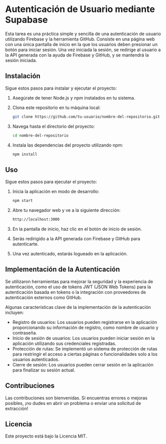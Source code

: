 # Autenticación de Usuario mediante Supabase

Esta tarea es una práctica simple y sencilla de una autenticación de usuario utilizando Firebase y la herramienta GitHub. Consiste en una página web con una única pantalla de inicio en la que los usuarios deben presionar un botón para iniciar sesión. Una vez iniciada la sesión, se redirige al usuario a la API generada con la ayuda de Firebase y GitHub, y se mantendrá la sesión iniciada.

## Instalación

Sigue estos pasos para instalar y ejecutar el proyecto:

1. Asegúrate de tener Node.js y npm instalados en tu sistema.

2. Clona este repositorio en tu máquina local:

   ```bash
   git clone https://github.com/tu-usuario/nombre-del-repositorio.git
   ```
3. Navega hasta el directorio del proyecto:
   
   ```bash
   cd nombre-del-repositorio
   ```
4. Instala las dependencias del proyecto utilizando npm:

   ```bash
   npm install
   ```
## Uso

Sigue estos pasos para ejecutar el proyecto:

1. Inicia la aplicación en modo de desarrollo:

   ```bash
   npm start
   ```
2. Abre tu navegador web y ve a la siguiente dirección:

   ```bash
   http://localhost:3000
   ```
3. En la pantalla de inicio, haz clic en el botón de inicio de sesión.
4. Serás redirigido a la API generada con Firebase y GitHub para autenticarte.
5. Una vez autenticado, estarás logueado en la aplicación.

## Implementación de la Autenticación

Se utilizaron herramientas para mejorar la seguridad y la experiencia de autenticación, como el uso de tokens JWT (JSON Web Tokens) para la autenticación basada en tokens o la integración con proveedores de autenticación externos como GitHub.

Algunas características clave de la implementación de la autenticación incluyen:

- Registro de usuarios: Los usuarios pueden registrarse en la aplicación proporcionando su información de registro, como nombre de usuario y contraseña.
- Inicio de sesión de usuarios: Los usuarios pueden iniciar sesión en la aplicación utilizando sus credenciales registradas.
- Protección de rutas: Se implementó un sistema de protección de rutas para restringir el acceso a ciertas páginas o funcionalidades solo a los usuarios autenticados.
- Cierre de sesión: Los usuarios pueden cerrar sesión en la aplicación para finalizar su sesión actual.

## Contribuciones

Las contribuciones son bienvenidas. Si encuentras errores o mejoras posibles, ¡no dudes en abrir un problema o enviar una solicitud de extracción!

## Licencia

Este proyecto está bajo la Licencia MIT.
















